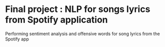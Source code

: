 # Final project : NLP for songs lyrics from Spotify application
Performing sentiment analysis and offensive words for song lyrics from the Spotify app
